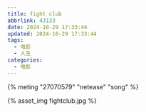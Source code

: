 ```yaml
---
title: fight club
abbrlink: 43133
date: 2024-10-29 17:33:44
updated: 2024-10-29 17:33:44
tags:
  - 电影
  - 人生
categories:
  - 电影
---
```


{% meting "27070579" "netease" "song" %}

{% asset_img fightclub.jpg %}

